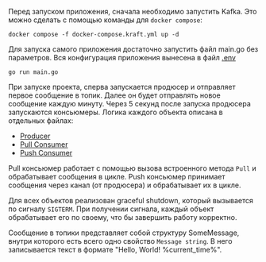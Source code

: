 Перед запуском приложения, сначала необходимо запустить Kafka.
Это можно сделать с помощью команды для `docker compose`:
```shell
docker compose -f docker-compose.kraft.yml up -d
```

Для запуска самого приложения достаточно запустить файл main.go без параметров.
Вся конфигурация приложения вынесена в файл [.env](./.env)
```shell
go run main.go
```

При запуске проекта, сперва запускается продюсер и отправляет первое сообщение в топик.
Далее он будет отправлять новое сообщение каждую минуту.
Через 5 секунд после запуска продюсера запускаются консьюмеры.
Логика каждого объекта описана в отдельных файлах:
- [Producer](internal/producer.go)
- [Pull Consumer](internal/consumer-pull.go)
- [Push Consumer](internal/consumer-push.go)

Pull консьюмер работает с помощью вызова встроенного метода `Pull` и обрабатывает сообщения в цикле.
Push консьюмер принимает сообщения через канал (от продюсера) и обрабатывает их в цикле.

Для всех объектов реализован graceful shutdown, который вызывается по сигналу `SIGTERM`.
При получении сигнала, каждый объект обрабатывает его по своему, что бы завершить работу корректно.

Сообщение в топики представляет собой структуру SomeMessage, внутри которого есть всего одно свойство `Message string`.
В него записывается текст в формате "Hello, World! %current_time%".

